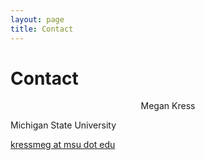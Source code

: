 ```yaml
---
layout: page
title: Contact
---
```


# Contact
<p style="text-align:center">
Megan Kress

Michigan State University

[kressmeg at msu dot edu](mailto:kressmeg@msu.edu)

</p>



